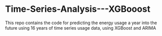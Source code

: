 # Time-Series-Analysis---XGBooost
This repo contains the code for predicting the energy usage a year into the future using 16 years of time series usage data, using XGBoost and ARIMA
